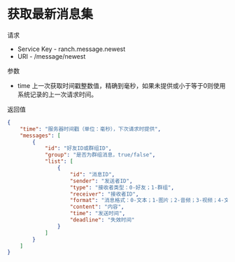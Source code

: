 # 获取最新消息集

请求
- Service Key - ranch.message.newest
- URI - /message/newest

参数
- time 上一次获取时间戳整数值，精确到毫秒，如果未提供或小于等于0则使用系统记录的上一次请求时间。

返回值
```json
{
    "time": "服务器时间戳（单位：毫秒），下次请求时提供",
    "messages": [
        {
            "id": "好友ID或群组ID",
            "group": "是否为群组消息，true/false",
            "list": [
                {
                    "id": "消息ID",
                    "sender": "发送者ID",
                    "type": "接收者类型：0-好友；1-群组",
                    "receiver": "接收者ID",
                    "format": "消息格式：0-文本；1-图片；2-音频；3-视频；4-文件；5-红包；6-转账；7-名片；8-公告；9-通知",
                    "content": "内容",
                    "time": "发送时间",
                    "deadline": "失效时间"
                }
            ]
        }
    ]
}
```
